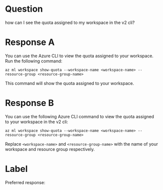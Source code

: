
# Question

how can I see the quota assigned to my workspace in the v2 cli?

# Response A

You can use the Azure CLI to view the quota assigned to your workspace. Run the following command: 

```azurecli-interactive
az ml workspace show-quota --workspace-name <workspace-name> --resource-group <resource-group-name>
```

This command will show the quota assigned to your workspace.

# Response B

You can use the following Azure CLI command to view the quota assigned to your workspace in the v2 cli:

```azurecli-interactive
az ml workspace show-quota --workspace-name <workspace-name> --resource-group <resource-group-name>
```

Replace `<workspace-name>` and `<resource-group-name>` with the name of your workspace and resource group respectively.

# Label

Preferred response: 
